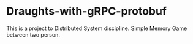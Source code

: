 # Draughts-with-gRPC-protobuf

This is a project to Distributed System discipline. Simple Memory Game between two person.
